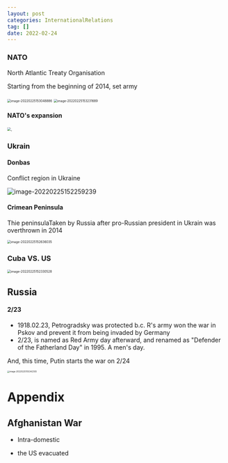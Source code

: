 ```yaml
---
layout: post
categories: InternationalRelations
tag: [] 
date: 2022-02-24
---
```




### NATO

North Atlantic Treaty Organisation

Starting from  the beginning of 2014, set army 

<img src="https://tva1.sinaimg.cn/large/e6c9d24egy1gzpsjg5aouj20u01057cx.jpg" alt="image-20220225153048886" style="zoom:50%;" />





<img src="https://tva1.sinaimg.cn/large/e6c9d24egy1gzpsl96maaj20u01277fl.jpg" alt="image-20220225153231689" style="zoom:50%;" />



#### NATO's expansion

<img src="https://ichef.bbci.co.uk/news/640/cpsprodpb/15CC/production/_123008550_nato_member_states_10jan_640map_chinese_nc-2x-nc.png" alt="，" style="zoom:50%;" />



### Ukrain

#### Donbas

Conflict region in Ukraine

![image-20220225152259239](https://tva1.sinaimg.cn/large/e6c9d24egy1gzpsb9txkvj20mu0caq45.jpg)







#### Crimean Peninsula

Thie peninsulaTaken by Russia after pro-Russian president in Ukrain was overthrown in 2014

<img src="https://tva1.sinaimg.cn/large/e6c9d24egy1gzpsf1bwxrj20pa13yq5h.jpg" alt="image-20220225152636035" style="zoom:50%;" />



### Cuba VS. US

<img src="https://tva1.sinaimg.cn/large/e6c9d24egy1gzpsbu7nj5j210r0u0go5.jpg" alt="image-20220225152330528" style="zoom:50%;" />





## Russia

#### 2/23 

- 1918.02.23, Petrogradsky was protected b.c. R's army won the war in Pskov and prevent it from being invaded by Germany
- 2/23, is named as Red Army day afterward, and renamed as "Defender of the Fatherland Day" in 1995. A men's day.

And, this time, Putin starts the war on 2/24



 <img src="https://tva1.sinaimg.cn/large/e6c9d24egy1h38ao3lnh4j20xd0u0wkp.jpg" alt="image-20220225155342393" style="zoom:33%;" />





# Appendix

## Afghanistan War

- Intra-domestic

- the US evacuated

